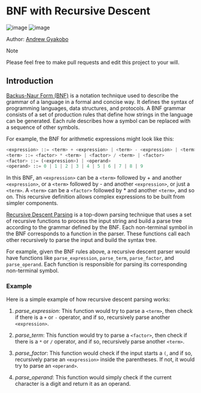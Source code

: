 # BNF with Recursive Descent

![image](https://img.shields.io/badge/Python-FFD43B?style=for-the-badge&logo=python&logoColor=blue)
![image](https://img.shields.io/badge/windows%20terminal-4D4D4D?style=for-the-badge&logo=windows%20terminal&logoColor=white)

Author: [Andrew Gyakobo](https://github.com/Gyakobo)

>[!NOTE]
>Please feel free to make pull requests and edit this project to your will.

## Introduction

[Backus-Naur Form (BNF)](https://en.wikipedia.org/wiki/Backus%E2%80%93Naur_form) is a notation technique used to describe the grammar of a language in a formal and concise way. It defines the syntax of programming languages, data structures, and protocols. A BNF grammar consists of a set of production rules that define how strings in the language can be generated. Each rule describes how a symbol can be replaced with a sequence of other symbols.

For example, the BNF for arithmetic expressions might look like this:

```php
<expression> ::= <term> + <expression> | <term> - <expression> | <term>
<term> ::= <factor> * <term> | <factor> / <term> | <factor>
<factor> ::= (<expression>) | <operand>
<operand> ::= 0 | 1 | 2 | 3 | 4 | 5 | 6 | 7 | 8 | 9
```

In this BNF, an `<expression>` can be a `<term>` followed by + and another `<expression>`, or a `<term>` followed by - and another `<expression>`, or just a `<term>`. A `<term>` can be a `<factor>` followed by * and another `<term>`, and so on. This recursive definition allows complex expressions to be built from simpler components.

[Recursive Descent Parsing](https://en.wikipedia.org/wiki/Recursive_descent_parser) is a top-down parsing technique that uses a set of recursive functions to process the input string and build a parse tree according to the grammar defined by the BNF. Each non-terminal symbol in the BNF corresponds to a function in the parser. These functions call each other recursively to parse the input and build the syntax tree.

For example, given the BNF rules above, a recursive descent parser would have functions like `parse_expression`, `parse_term`, `parse_factor`, and `parse_operand`. Each function is responsible for parsing its corresponding non-terminal symbol.

### Example

Here is a simple example of how recursive descent parsing works:

1. *parse_expression*: This function would try to parse a `<term>`, then check if there is a `+` or `-` operator, and if so, recursively parse another `<expression>`.

1. *parse_term*: This function would try to parse a `<factor>`, then check if there is a `*` or `/` operator, and if so, recursively parse another `<term>`.

1. *parse_factor*: This function would check if the input starts a `(`, and if so, recursively parse an `<expression>` inside the parentheses. If not, it would try to parse an `<operand>`.

1. *parse_operand*: This function would simply check if the current character is a digit and return it as an operand.




